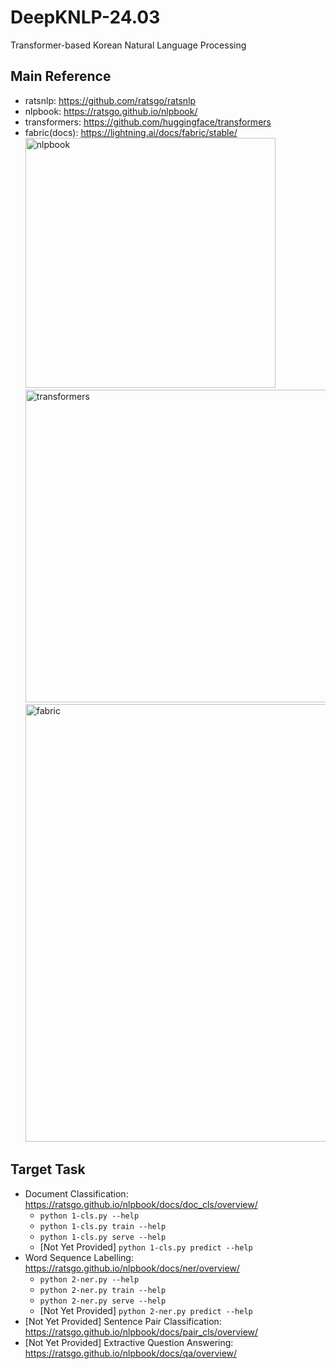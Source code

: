 # DeepKNLP-24.03
Transformer-based Korean Natural Language Processing

## Main Reference
  * ratsnlp: https://github.com/ratsgo/ratsnlp
  * nlpbook: https://ratsgo.github.io/nlpbook/
  * transformers: https://github.com/huggingface/transformers
  * fabric(docs): https://lightning.ai/docs/fabric/stable/
    <img alt="nlpbook" src="https://image.yes24.com/goods/105294979/XL" width="400"/>
    <img alt="transformers" src="https://theaisummer.com/static/385447122c9c6ce73e449fe3a7ecf46a/40ffe/hugging-face-vit.png" width="500"/>
    <img alt="fabric" src="https://lightning.ai/docs/fabric/stable/_images/PyTorch-to-Fabric-Spectrum-2.svg" width="700"/>

## Target Task
  * Document Classification: https://ratsgo.github.io/nlpbook/docs/doc_cls/overview/
    - `python 1-cls.py --help`
    - `python 1-cls.py train --help`
    - `python 1-cls.py serve --help`
    - [Not Yet Provided] `python 1-cls.py predict --help`
  * Word Sequence Labelling: https://ratsgo.github.io/nlpbook/docs/ner/overview/
    - `python 2-ner.py --help`
    - `python 2-ner.py train --help`
    - `python 2-ner.py serve --help`
    - [Not Yet Provided] `python 2-ner.py predict --help`
  * [Not Yet Provided] Sentence Pair Classification: https://ratsgo.github.io/nlpbook/docs/pair_cls/overview/
  * [Not Yet Provided] Extractive Question Answering: https://ratsgo.github.io/nlpbook/docs/qa/overview/
